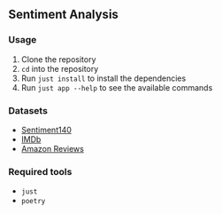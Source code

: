 Sentiment Analysis
---

### Usage
1. Clone the repository
2. `cd` into the repository
3. Run `just install` to install the dependencies
4. Run `just app --help` to see the available commands

### Datasets
- [Sentiment140](https://www.kaggle.com/datasets/kazanova/sentiment140)
- [IMDb](https://www.kaggle.com/datasets/lakshmi25npathi/imdb-dataset-of-50k-movie-reviews)
- [Amazon Reviews](https://www.kaggle.com/datasets/bittlingmayer/amazonreviews)

### Required tools
- `just`
- `poetry`
